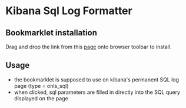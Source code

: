 # Kibana Sql Log Formatter

##  Bookmarklet installation
Drag and drop the link from this [page](https://rawgit.com/petrkoula/kibanaSqlLogFormatter/master/installPage.html) onto browser toolbar to install.

## Usage
- the bookmarklet is supposed to use on kibana's permanent SQL log page (type = onls_sql)
- when clicked, sql parameters are filled in directly into the SQL query displayed on the page
